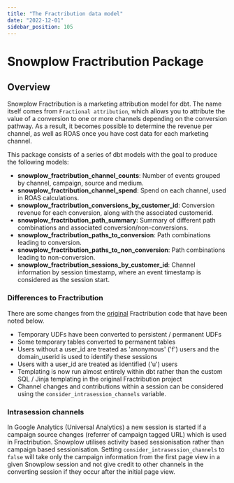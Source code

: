 ```yaml
---
title: "The Fractribution data model"
date: "2022-12-01"
sidebar_position: 105
---
```


# Snowplow Fractribution Package


## Overview

Snowplow Fractribution is a marketing attribution model for dbt. The name itself comes from `Fractional attribution`, which allows you to attribute the value of a conversion to one or more channels depending on the conversion pathway. As a result, it becomes possible to determine the revenue per channel, as well as ROAS once you have cost data for each marketing channel.

This package consists of a series of dbt models with the goal to produce the following models:

- **snowplow_fractribution_channel_counts**: Number of events grouped by channel, campaign, source and medium.
- **snowplow_fractribution_channel_spend**: Spend on each channel, used in ROAS calculations.
- **snowplow_fractribution_conversions_by_customer_id**: Conversion revenue for each conversion, along with the associated customerid.
- **snowplow_fractribution_path_summary**: Summary of different path combinations and associated conversion/non-conversions.
- **snowplow_fractribution_paths_to_conversion**: Path combinations leading to conversion.
- **snowplow_fractribution_paths_to_non_conversion**: Path combinations leading to non-conversion.
- **snowplow_fractribution_sessions_by_customer_id**: Channel information by session timestamp, where an event timestamp is considered as the session start.


### Differences to Fractribution

There are some changes from the [original](https://github.com/google/fractribution) Fractribution code that have been noted below.

- Temporary UDFs have been converted to persistent / permanent UDFs
- Some temporary tables converted to permanent tables
- Users without a user_id are treated as 'anonymous' ('f') users and the domain_userid is used to identify these sessions
- Users with a user_id are treated as identified ('u') users
- Templating is now run almost entirely within dbt rather than the custom SQL / Jinja templating in the original Fractribution project
- Channel changes and contributions within a session can be considered using the `consider_intrasession_channels` variable.

### Intrasession channels

In Google Analytics (Universal Analytics) a new session is started if a campaign source changes (referrer of campaign tagged URL) which is used in Fractribution. Snowplow utilises activity based sessionisation rather than campaign based sessionisation. Setting `consider_intrasession_channels` to `false` will take only the campaign information from the first page view in a given Snowplow session and not give credit to other channels in the converting session if they occur after the initial page view.
